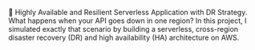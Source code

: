 🚀 Highly Available and Resilient Serverless Application with DR Strategy.
 What happens when your API goes down in one region?
In this project, I simulated exactly that scenario by building a serverless, cross-region disaster recovery (DR) and high availability (HA) architecture on AWS.
